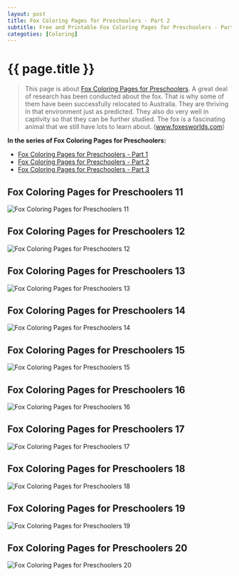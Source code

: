 ```yaml
---
layout: post
title: Fox Coloring Pages for Preschoolers - Part 2
subtitle: Free and Printable Fox Coloring Pages for Preschoolers - Part 2
categoties: [Coloring]
---
```

{{ page.title }}
================
> This page is about [Fox Coloring Pages for Preschoolers](https://hoanghabelle.github.io/). A great deal of research has been conducted about the fox. That is why some of them have been successfully relocated to Australia. They are thriving in that environment just as predicted. They also do very well in captivity so that they can be further studied. The fox is a fascinating animal that we still have lots to learn about. (www.foxesworlds.com)

**In the series of Fox Coloring Pages for Preschoolers:**

* [Fox Coloring Pages for Preschoolers - Part 1](https://hoanghabelle.github.io/2017/11/03/Fox-Coloring-Pages-for-Preschoolers-part-1.html)
* [Fox Coloring Pages for Preschoolers - Part 2](https://hoanghabelle.github.io/2017/11/03/Fox-Coloring-Pages-for-Preschoolers-part-2.html)
* [Fox Coloring Pages for Preschoolers - Part 3](https://hoanghabelle.github.io/2017/11/03/Fox-Coloring-Pages-for-Preschoolers-part-3.html)

## Fox Coloring Pages for Preschoolers 11
![Fox Coloring Pages for Preschoolers 11](https://hoanghabelle.github.io/img/Fox-Coloring-Pages-for-Preschoolers%20(11).jpg "Fox Coloring Pages for Preschoolers 11")

## Fox Coloring Pages for Preschoolers 12
![Fox Coloring Pages for Preschoolers 12](https://hoanghabelle.github.io/img/Fox-Coloring-Pages-for-Preschoolers%20(12).jpg "Fox Coloring Pages for Preschoolers 12")

## Fox Coloring Pages for Preschoolers 13
![Fox Coloring Pages for Preschoolers 13](https://hoanghabelle.github.io/img/Fox-Coloring-Pages-for-Preschoolers%20(13).jpg "Fox Coloring Pages for Preschoolers 13")

## Fox Coloring Pages for Preschoolers 14
![Fox Coloring Pages for Preschoolers 14](https://hoanghabelle.github.io/img/Fox-Coloring-Pages-for-Preschoolers%20(14).jpg "Fox Coloring Pages for Preschoolers 14")

<script async src="//pagead2.googlesyndication.com/pagead/js/adsbygoogle.js"></script><ins class="adsbygoogle" style="display:block" data-ad-format="fluid" data-ad-layout-key="-8i+1w-dq+e9+ft" data-ad-client="ca-pub-6753140515841889" data-ad-slot="6190446671"></ins> <script> (adsbygoogle = window.adsbygoogle || []).push({}); </script>

## Fox Coloring Pages for Preschoolers 15
![Fox Coloring Pages for Preschoolers 15](https://hoanghabelle.github.io/img/Fox-Coloring-Pages-for-Preschoolers%20(15).jpg "Fox Coloring Pages for Preschoolers 15")

## Fox Coloring Pages for Preschoolers 16
![Fox Coloring Pages for Preschoolers 16](https://hoanghabelle.github.io/img/Fox-Coloring-Pages-for-Preschoolers%20(16).jpg "Fox Coloring Pages for Preschoolers 16")

## Fox Coloring Pages for Preschoolers 17
![Fox Coloring Pages for Preschoolers 17](https://hoanghabelle.github.io/img/Fox-Coloring-Pages-for-Preschoolers%20(17).jpg "Fox Coloring Pages for Preschoolers 17")

## Fox Coloring Pages for Preschoolers 18
![Fox Coloring Pages for Preschoolers 18](https://hoanghabelle.github.io/img/Fox-Coloring-Pages-for-Preschoolers%20(18).jpg "Fox Coloring Pages for Preschoolers 18")

<script async src="//pagead2.googlesyndication.com/pagead/js/adsbygoogle.js"></script><ins class="adsbygoogle" style="display:block" data-ad-format="fluid" data-ad-layout-key="-8i+1w-dq+e9+ft" data-ad-client="ca-pub-6753140515841889" data-ad-slot="6190446671"></ins> <script> (adsbygoogle = window.adsbygoogle || []).push({}); </script>

## Fox Coloring Pages for Preschoolers 19
![Fox Coloring Pages for Preschoolers 19](https://hoanghabelle.github.io/img/Fox-Coloring-Pages-for-Preschoolers%20(19).jpg "Fox Coloring Pages for Preschoolers 19")

## Fox Coloring Pages for Preschoolers 20
![Fox Coloring Pages for Preschoolers 20](https://hoanghabelle.github.io/img/Fox-Coloring-Pages-for-Preschoolers%20(20).jpg "Fox Coloring Pages for Preschoolers 20")

